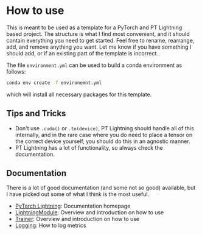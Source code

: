 # How to use
This is meant to be used as a template for a PyTorch and PT Lightning based project. The structure is what I find most convenient, and it should contain everything you need to get started. Feel free to rename, rearrange, add, and remove anything you want. Let me know if you have something I should add, or if an existing part of the template is incorrect.

The file `environment.yml` can be used to build a conda environment as follows:
```bash
conda env create -f environemnt.yml
```
which will install all necessary packages for this template.

## Tips and Tricks
- Don't use ```.cuda()``` or ```.to(device)```, PT Lightning should handle all of this internally, and in the rare case where you do need to place a tensor on the correct device yourself, you should do this in an agnostic manner.
- PT Lightning has a lot of functionality, so always check the documentation.

## Documentation
There is a lot of good documentation (and some not so good) available, but I have picked out some of what I think is the most useful.

- [PyTorch Lightning](https://pytorch-lightning.readthedocs.io/en/stable/): Documentation homepage
- [LightningModule](https://pytorch-lightning.readthedocs.io/en/stable/api/pytorch_lightning.core.LightningModule.html?highlight=LightningModule): Overview and introduction on how to use
- [Trainer](https://pytorch-lightning.readthedocs.io/en/latest/common/trainer.html): Overview and introduction on how to use
- [Logging](https://pytorch-lightning.readthedocs.io/en/stable/extensions/logging.html): How to log metrics
